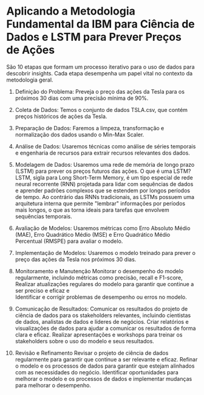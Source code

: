 # Aplicando a Metodologia Fundamental da IBM para Ciência de Dados e LSTM para Prever Preços de Ações

São 10 etapas que formam um processo iterativo para o uso de dados para descobrir insights. Cada etapa desempenha um papel vital no contexto da metodologia geral.

1. Definição do Problema: Preveja o preço das ações da Tesla para os próximos 30 dias com uma precisão mínima de 90%.
2. Coleta de Dados: Temos o conjunto de dados TSLA.csv, que contém preços históricos de ações da Tesla.
3. Preparação de Dados: Faremos a limpeza, transformação e normalização dos dados usando o Min-Max Scaler.
4. Análise de Dados: Usaremos técnicas como análise de séries temporais e engenharia de recursos para extrair recursos relevantes dos dados.
5. Modelagem de Dados: Usaremos uma rede de memória de longo prazo (LSTM) para prever os preços futuros das ações.
O que é uma LSTM?
LSTM, sigla para Long Short-Term Memory, é um tipo especial de rede neural recorrente (RNN) projetada para lidar com sequências de dados e aprender padrões complexos que se estendem por longos períodos de tempo. Ao contrário das RNNs tradicionais, as LSTMs possuem uma arquitetura interna que permite "lembrar" informações por períodos mais longos, o que as torna ideais para tarefas que envolvem sequências temporais.

6. Avaliação de Modelos: Usaremos métricas como Erro Absoluto Médio (MAE), Erro Quadrático Médio (MSE) e Erro Quadrático Médio Percentual (RMSPE) para avaliar o modelo.
7. Implementação de Modelos: Usaremos o modelo treinado para prever o preço das ações da Tesla nos próximos 30 dias.
8. Monitoramento e Manutenção Monitorar o desempenho do modelo regularmente, incluindo métricas como precisão, recall e F1-score,
Realizar atualizações regulares do modelo para garantir que continue a ser preciso e eficaz e    
Identificar e corrigir problemas de desempenho ou erros no modelo.

9. Comunicação de Resultados: Comunicar os resultados do projeto de ciência de dados para os stakeholders relevantes, incluindo cientistas de dados, analistas de dados e líderes de negócios.
Criar relatórios e visualizações de dados para ajudar a comunicar os resultados de forma clara e eficaz.
Realizar apresentações e workshops para treinar os stakeholders sobre o uso do modelo e seus resultados.

10. Revisão e Refinamento Revisar o projeto de ciência de dados regularmente para garantir que continue a ser relevante e eficaz.
Refinar o modelo e os processos de dados para garantir que estejam alinhados com as necessidades do negócio.
Identificar oportunidades para melhorar o modelo e os processos de dados e implementar mudanças para melhorar o desempenho.


